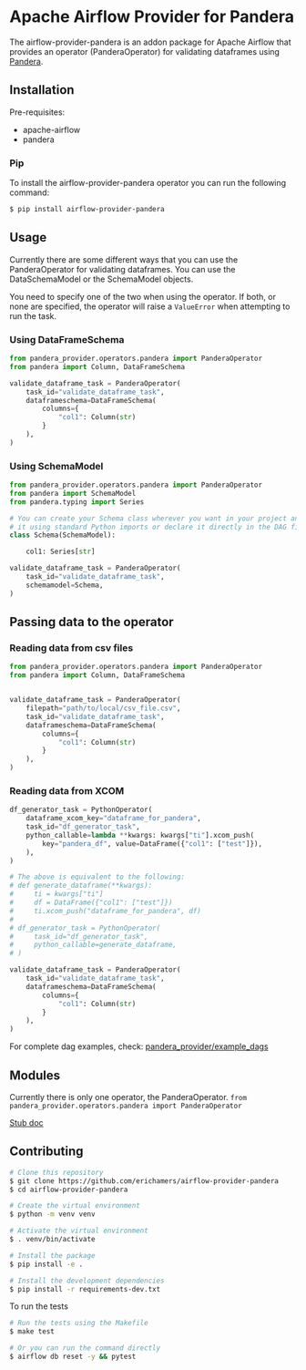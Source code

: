 # Apache Airflow Provider for Pandera

The airflow-provider-pandera is an addon package for Apache Airflow that provides
an operator (PanderaOperator) for validating dataframes using [Pandera](https://github.com/unionai-oss/pandera).

## Installation

Pre-requisites:
- apache-airflow
- pandera

### Pip
To install the airflow-provider-pandera operator you can run the following command:
```bash
$ pip install airflow-provider-pandera
```

## Usage
Currently there are some different ways that you can use the PanderaOperator for validating dataframes.
You can use the DataSchemaModel or the SchemaModel objects.

You need to specify one of the two when using the operator. If both, or none are specified, the operator will
raise a `ValueError` when attempting to run the task.

### Using DataFrameSchema

```python
from pandera_provider.operators.pandera import PanderaOperator
from pandera import Column, DataFrameSchema

validate_dataframe_task = PanderaOperator(
    task_id="validate_dataframe_task",
    dataframeschema=DataFrameSchema(
        columns={
            "col1": Column(str)
        }
    ),
)
```

### Using SchemaModel

```python
from pandera_provider.operators.pandera import PanderaOperator
from pandera import SchemaModel
from pandera.typing import Series

# You can create your Schema class wherever you want in your project and import
# it using standard Python imports or declare it directly in the DAG file.
class Schema(SchemaModel):

    col1: Series[str]

validate_dataframe_task = PanderaOperator(
    task_id="validate_dataframe_task",
    schemamodel=Schema,
)
```

## Passing data to the operator

### Reading data from csv files

```python
from pandera_provider.operators.pandera import PanderaOperator
from pandera import Column, DataFrameSchema


validate_dataframe_task = PanderaOperator(
    filepath="path/to/local/csv_file.csv",
    task_id="validate_dataframe_task",
    dataframeschema=DataFrameSchema(
        columns={
            "col1": Column(str)
        }
    ),
)
```

### Reading data from XCOM
```python
df_generator_task = PythonOperator(
    dataframe_xcom_key="dataframe_for_pandera",
    task_id="df_generator_task",
    python_callable=lambda **kwargs: kwargs["ti"].xcom_push(
        key="pandera_df", value=DataFrame({"col1": ["test"]}),
    ),
)

# The above is equivalent to the following:
# def generate_dataframe(**kwargs):
#     ti = kwargs["ti"]
#     df = DataFrame({"col1": ["test"]})
#     ti.xcom_push("dataframe_for_pandera", df)
# 
# df_generator_task = PythonOperator(
#     task_id="df_generator_task",
#     python_callable=generate_dataframe,
# )

validate_dataframe_task = PanderaOperator(
    task_id="validate_dataframe_task",
    dataframeschema=DataFrameSchema(
        columns={
            "col1": Column(str)
        }
    ),
)
```

For complete dag examples, check: [pandera_provider/example_dags](https://github.com/erichamers/airflow-provider-pandera/pandera_provider/example_dags)

## Modules

Currently there is only one operator, the PanderaOperator.
`from pandera_provider.operators.pandera import PanderaOperator`

[Stub doc](https://www.notion.so/Design-Doc-Airflow-Pandera-Provider-a352cc3c49844a0dbacff16ba40ff079)

## Contributing

```bash
# Clone this repository
$ git clone https://github.com/erichamers/airflow-provider-pandera
$ cd airflow-provider-pandera

# Create the virtual environment
$ python -m venv venv

# Activate the virtual environment
$ . venv/bin/activate

# Install the package
$ pip install -e .

# Install the development dependencies
$ pip install -r requirements-dev.txt
```

To run the tests
```bash
# Run the tests using the Makefile
$ make test

# Or you can run the command directly
$ airflow db reset -y && pytest
```
